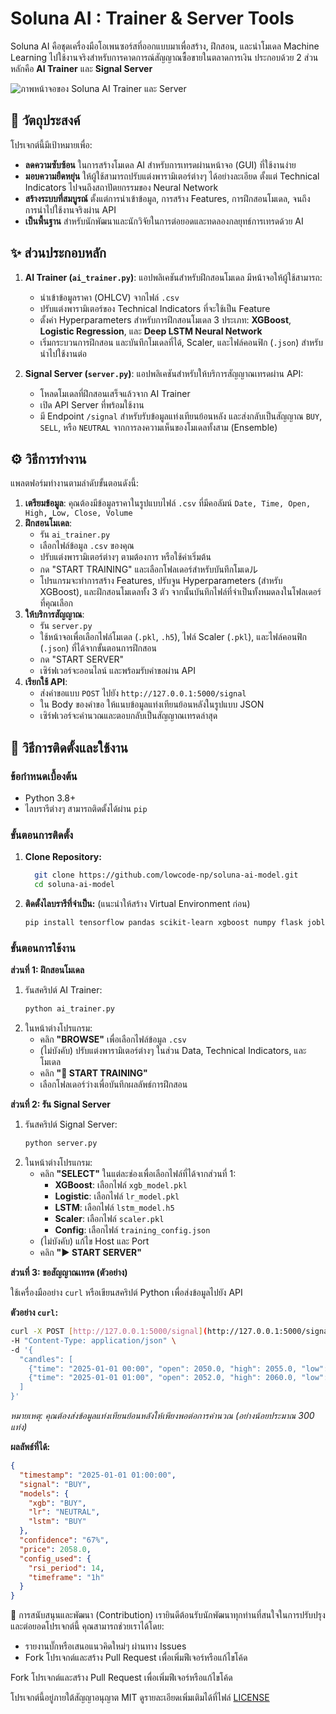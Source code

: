 # Soluna AI : Trainer & Server Tools

Soluna AI คือชุดเครื่องมือโอเพนซอร์สที่ออกแบบมาเพื่อสร้าง, ฝึกสอน, และนำโมเดล Machine Learning ไปใช้งานจริงสำหรับการคาดการณ์สัญญาณซื้อขายในตลาดการเงิน
ประกอบด้วย 2 ส่วนหลักคือ
**AI Trainer** และ **Signal Server**

![ภาพหน้าจอของ Soluna AI Trainer และ Server](https://cdn.imgchest.com/files/c8d6a484c8b0.png)

## 🎯 วัตถุประสงค์

โปรเจกต์นี้มีเป้าหมายเพื่อ:
* **ลดความซับซ้อน** ในการสร้างโมเดล AI สำหรับการเทรดผ่านหน้าจอ (GUI) ที่ใช้งานง่าย
* **มอบความยืดหยุ่น** ให้ผู้ใช้สามารถปรับแต่งพารามิเตอร์ต่างๆ ได้อย่างละเอียด ตั้งแต่ Technical Indicators ไปจนถึงสถาปัตยกรรมของ Neural Network
* **สร้างระบบที่สมบูรณ์** ตั้งแต่การนำเข้าข้อมูล, การสร้าง Features, การฝึกสอนโมเดล, จนถึงการนำไปใช้งานจริงผ่าน API
* **เป็นพื้นฐาน** สำหรับนักพัฒนาและนักวิจัยในการต่อยอดและทดลองกลยุทธ์การเทรดด้วย AI

## ✨ ส่วนประกอบหลัก

1.  **AI Trainer (`ai_trainer.py`)**: แอปพลิเคชันสำหรับฝึกสอนโมเดล มีหน้าจอให้ผู้ใช้สามารถ:
    * นำเข้าข้อมูลราคา (OHLCV) จากไฟล์ `.csv`
    * ปรับแต่งพารามิเตอร์ของ Technical Indicators ที่จะใช้เป็น Feature
    * ตั้งค่า Hyperparameters สำหรับการฝึกสอนโมเดล 3 ประเภท: **XGBoost**, **Logistic Regression**, และ **Deep LSTM Neural Network**
    * เริ่มกระบวนการฝึกสอน และบันทึกโมเดลที่ได้, Scaler, และไฟล์คอนฟิก (`.json`) สำหรับนำไปใช้งานต่อ

2.  **Signal Server (`server.py`)**: แอปพลิเคชันสำหรับให้บริการสัญญาณเทรดผ่าน API:
    * โหลดโมเดลที่ฝึกสอนเสร็จแล้วจาก AI Trainer
    * เปิด API Server ที่พร้อมใช้งาน
    * มี Endpoint `/signal` สำหรับรับข้อมูลแท่งเทียนย้อนหลัง และส่งกลับเป็นสัญญาณ `BUY`, `SELL`, หรือ `NEUTRAL` จากการลงความเห็นของโมเดลทั้งสาม (Ensemble)

## ⚙️ วิธีการทำงาน

แพลตฟอร์มทำงานตามลำดับขั้นตอนดังนี้:
1.  **เตรียมข้อมูล**: คุณต้องมีข้อมูลราคาในรูปแบบไฟล์ `.csv` ที่มีคอลัมน์ `Date, Time, Open, High, Low, Close, Volume`
2.  **ฝึกสอนโมเดล**:
    * รัน `ai_trainer.py`
    * เลือกไฟล์ข้อมูล `.csv` ของคุณ
    * ปรับแต่งพารามิเตอร์ต่างๆ ตามต้องการ หรือใช้ค่าเริ่มต้น
    * กด "START TRAINING" และเลือกโฟลเดอร์สำหรับบันทึกโมเดル
    * โปรแกรมจะทำการสร้าง Features, ปรับจูน Hyperparameters (สำหรับ XGBoost), และฝึกสอนโมเดลทั้ง 3 ตัว จากนั้นบันทึกไฟล์ที่จำเป็นทั้งหมดลงในโฟลเดอร์ที่คุณเลือก
3.  **ให้บริการสัญญาณ**:
    * รัน `server.py`
    * ใช้หน้าจอเพื่อเลือกไฟล์โมเดล (`.pkl`, `.h5`), ไฟล์ Scaler (`.pkl`), และไฟล์คอนฟิก (`.json`) ที่ได้จากขั้นตอนการฝึกสอน
    * กด "START SERVER"
    * เซิร์ฟเวอร์จะออนไลน์ และพร้อมรับคำขอผ่าน API
4.  **เรียกใช้ API**:
    * ส่งคำขอแบบ `POST` ไปยัง `http://127.0.0.1:5000/signal`
    * ใน Body ของคำขอ ให้แนบข้อมูลแท่งเทียนย้อนหลังในรูปแบบ JSON
    * เซิร์ฟเวอร์จะคำนวณและตอบกลับเป็นสัญญาณเทรดล่าสุด

## 🚀 วิธีการติดตั้งและใช้งาน

### ข้อกำหนดเบื้องต้น
* Python 3.8+
* ไลบรารีต่างๆ สามารถติดตั้งได้ผ่าน `pip`

### ขั้นตอนการติดตั้ง
1.  **Clone Repository:**
    ```bash
      git clone https://github.com/lowcode-np/soluna-ai-model.git
      cd soluna-ai-model
    ```

2.  **ติดตั้งไลบรารีที่จำเป็น:**
    (แนะนำให้สร้าง Virtual Environment ก่อน)
    ```bash
    pip install tensorflow pandas scikit-learn xgboost numpy flask joblib pillow
    ```

### ขั้นตอนการใช้งาน

**ส่วนที่ 1: ฝึกสอนโมเดล**
1.  รันสคริปต์ AI Trainer:
    ```bash
    python ai_trainer.py
    ```
2.  ในหน้าต่างโปรแกรม:
    * คลิก **"BROWSE"** เพื่อเลือกไฟล์ข้อมูล `.csv`
    * (ไม่บังคับ) ปรับแต่งพารามิเตอร์ต่างๆ ในส่วน Data, Technical Indicators, และโมเดล
    * คลิก **"🚀 START TRAINING"**
    * เลือกโฟลเดอร์ว่างเพื่อบันทึกผลลัพธ์การฝึกสอน

**ส่วนที่ 2: รัน Signal Server**
1.  รันสคริปต์ Signal Server:
    ```bash
    python server.py
    ```
2.  ในหน้าต่างโปรแกรม:
    * คลิก **"SELECT"** ในแต่ละช่องเพื่อเลือกไฟล์ที่ได้จากส่วนที่ 1:
        * **XGBoost**: เลือกไฟล์ `xgb_model.pkl`
        * **Logistic**: เลือกไฟล์ `lr_model.pkl`
        * **LSTM**: เลือกไฟล์ `lstm_model.h5`
        * **Scaler**: เลือกไฟล์ `scaler.pkl`
        * **Config**: เลือกไฟล์ `training_config.json`
    * (ไม่บังคับ) แก้ไข Host และ Port
    * คลิก **"▶️ START SERVER"**

**ส่วนที่ 3: ขอสัญญาณเทรด (ตัวอย่าง)**

ใช้เครื่องมืออย่าง `curl` หรือเขียนสคริปต์ Python เพื่อส่งข้อมูลไปยัง API

**ตัวอย่าง `curl`:**
```bash
curl -X POST [http://127.0.0.1:5000/signal](http://127.0.0.1:5000/signal) \
-H "Content-Type: application/json" \
-d '{
  "candles": [
    {"time": "2025-01-01 00:00", "open": 2050.0, "high": 2055.0, "low": 2048.0, "close": 2052.0, "volume": 1000},
    {"time": "2025-01-01 01:00", "open": 2052.0, "high": 2060.0, "low": 2051.0, "close": 2058.0, "volume": 1200}
  ]
}'
```
*หมายเหตุ: คุณต้องส่งข้อมูลแท่งเทียนย้อนหลังให้เพียงพอต่อการคำนวณ (อย่างน้อยประมาณ 300 แท่ง)*

**ผลลัพธ์ที่ได้:**
```json
{
  "timestamp": "2025-01-01 01:00:00",
  "signal": "BUY",
  "models": {
    "xgb": "BUY",
    "lr": "NEUTRAL",
    "lstm": "BUY"
  },
  "confidence": "67%",
  "price": 2058.0,
  "config_used": {
    "rsi_period": 14,
    "timeframe": "1h"
  }
}
```

🤝 การสนับสนุนและพัฒนา (Contribution)
เรายินดีต้อนรับนักพัฒนาทุกท่านที่สนใจในการปรับปรุงและต่อยอดโปรเจกต์นี้ คุณสามารถช่วยเราได้โดย:
* รายงานบั๊กหรือเสนอแนวคิดใหม่ๆ ผ่านทาง Issues
* Fork โปรเจกต์และสร้าง Pull Request เพื่อเพิ่มฟีเจอร์หรือแก้ไขโค้ด

Fork โปรเจกต์และสร้าง Pull Request เพื่อเพิ่มฟีเจอร์หรือแก้ไขโค้ด

โปรเจกต์นี้อยู่ภายใต้สัญญาอนุญาต MIT ดูรายละเอียดเพิ่มเติมได้ที่ไฟล์ [LICENSE](LICENSE)
